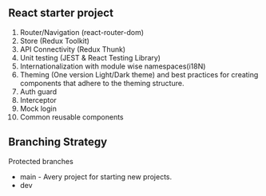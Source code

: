  
##   React starter project  
1. Router/Navigation (react-router-dom)
2. Store (Redux Toolkit)
3. API Connectivity (Redux Thunk)
4. Unit testing (JEST & React Testing Library)
5. Internationalization with module wise namespaces(i18N)
6. Theming (One version Light/Dark theme) and best practices for creating components that adhere to the theming structure.
7. Auth guard
8. Interceptor
9. Mock login
10. Common reusable components
 
## Branching Strategy

Protected branches

- main - Avery project for starting new projects.
- dev
